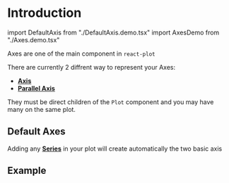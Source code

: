 # Introduction

import DefaultAxis from "./DefaultAxis.demo.tsx"
import AxesDemo from "./Axes.demo.tsx"

Axes are one of the main component in `react-plot` <br/>

There are currently 2 diffrent way to represent your Axes:

- **[Axis](./100_axis.md)**
- **[Parallel Axis](./200_parallelAxis.md)**

They must be direct children of the `Plot` component and you may have many on the same plot. <br/>

## Default Axes

Adding any **[Series](../100_series/000_intro.md)** in your plot will create automatically the two basic axis <br/>

<DefaultAxis/>

## Example

<AxesDemo/>
